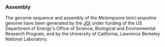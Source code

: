 ### Assembly

The genome sequence and assembly of the *Melampsora larici-populina*
genome have been generated by the [JGI](http://www.jgi.doe.gov/) under
funding of the US Department of Energy\'s Office of Science, Biological
and Environmental Research Program, and by the University of California,
Lawrence Berkeley National Laboratory.
